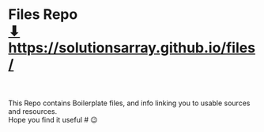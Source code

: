 # Files Repo <br> <a href="https://solutionsarray.github.io/files/" target="_blank">⬇</a> <br> <a href="https://solutionsarray.github.io/files/" target="_blank">https://solutionsarray.github.io/files/</a>
<br><br>
This Repo contains Boilerplate files, and info linking you to usable sources and resources.
<br> 
Hope you find it useful # 😉
